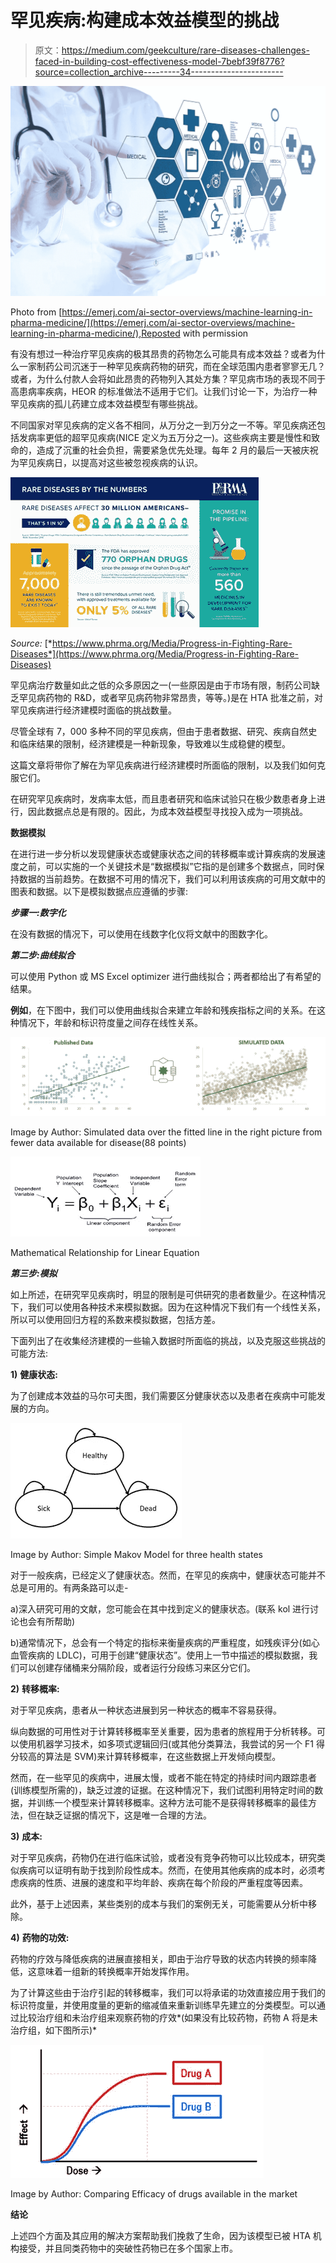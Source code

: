 # 罕见疾病:构建成本效益模型的挑战

> 原文：<https://medium.com/geekculture/rare-diseases-challenges-faced-in-building-cost-effectiveness-model-7bebf39f8776?source=collection_archive---------34----------------------->

![](img/eb89bbb4e509826b8e9e38b9f43f036d.png)

Photo from [https://emerj.com/ai-sector-overviews/machine-learning-in-pharma-medicine/](https://emerj.com/ai-sector-overviews/machine-learning-in-pharma-medicine/),Reposted with permission

有没有想过一种治疗罕见疾病的极其昂贵的药物怎么可能具有成本效益？或者为什么一家制药公司沉迷于一种罕见疾病药物的研究，而在全球范围内患者寥寥无几？或者，为什么付款人会将如此昂贵的药物列入其处方集？罕见病市场的表现不同于高患病率疾病，HEOR 的标准做法不适用于它们。让我们讨论一下，为治疗一种罕见疾病的孤儿药建立成本效益模型有哪些挑战。

不同国家对罕见疾病的定义各不相同，从万分之一到万分之一不等。罕见疾病还包括发病率更低的超罕见疾病(NICE 定义为五万分之一)。这些疾病主要是慢性和致命的，造成了沉重的社会负担，需要紧急优先处理。每年 2 月的最后一天被庆祝为罕见疾病日，以提高对这些被忽视疾病的认识。

![](img/451ffccdc011af2189b441989d2c1c03.png)

*Source:* [*https://www.phrma.org/Media/Progress-in-Fighting-Rare-Diseases*](https://www.phrma.org/Media/Progress-in-Fighting-Rare-Diseases)

罕见病治疗数量如此之低的众多原因之一(一些原因是由于市场有限，制药公司缺乏罕见病药物的 R&D，或者罕见病药物非常昂贵，等等。)是在 HTA 批准之前，对罕见疾病进行经济建模时面临的挑战数量。

尽管全球有 7，000 多种不同的罕见疾病，但由于患者数据、研究、疾病自然史和临床结果的限制，经济建模是一种新现象，导致难以生成稳健的模型。

这篇文章将带你了解在为罕见疾病进行经济建模时所面临的限制，以及我们如何克服它们。

在研究罕见疾病时，发病率太低，而且患者研究和临床试验只在极少数患者身上进行，因此数据点总是有限的。因此，为成本效益模型寻找投入成为一项挑战。

**数据模拟**

在进行进一步分析以发现健康状态或健康状态之间的转移概率或计算疾病的发展速度之前，可以实施的一个关键技术是“数据模拟”它指的是创建多个数据点，同时保持数据的当前趋势。在数据不可用的情况下，我们可以利用该疾病的可用文献中的图表和数据。以下是模拟数据点应遵循的步骤:

***步骤一:数字化***

在没有数据的情况下，可以使用在线数字化仪将文献中的图数字化。

***第二步:曲线拟合***

可以使用 Python 或 MS Excel optimizer 进行曲线拟合；两者都给出了有希望的结果。

**例如**，在下图中，我们可以使用曲线拟合来建立年龄和残疾指标之间的关系。在这种情况下，年龄和标识符度量之间存在线性关系。

![](img/12eb24eb7385b65cf886e7ed006ca2b9.png)

Image by Author: Simulated data over the fitted line in the right picture from fewer data available for disease(88 points)

![](img/8154f070f57b6fd848621c016624c1cc.png)

Mathematical Relationship for Linear Equation

***第三步:模拟***

如上所述，在研究罕见疾病时，明显的限制是可供研究的患者数量少。在这种情况下，我们可以使用各种技术来模拟数据。因为在这种情况下我们有一个线性关系，所以可以使用回归方程的系数来模拟数据，包括方差。

下面列出了在收集经济建模的一些输入数据时所面临的挑战，以及克服这些挑战的可能方法:

**1)** **健康状态:**

为了创建成本效益的马尔可夫图，我们需要区分健康状态以及患者在疾病中可能发展的方向。

![](img/c4e465f815988174526a93e1e4af9502.png)

Image by Author: Simple Makov Model for three health states

对于一般疾病，已经定义了健康状态。然而，在罕见的疾病中，健康状态可能并不总是可用的。有两条路可以走-

a)深入研究可用的文献，您可能会在其中找到定义的健康状态。(联系 kol 进行讨论也会有所帮助)

b)通常情况下，总会有一个特定的指标来衡量疾病的严重程度，如残疾评分(如心血管疾病的 LDLC)，可用于创建“健康状态”。使用上一节中描述的模拟数据，我们可以创建存储桶来分隔阶段，或者运行分段练习来区分它们。

**2)** **转移概率:**

对于罕见疾病，患者从一种状态进展到另一种状态的概率不容易获得。

纵向数据的可用性对于计算转移概率至关重要，因为患者的旅程用于分析转移。可以使用机器学习技术，如多项式逻辑回归(或其他分类算法，我尝试的另一个 F1 得分较高的算法是 SVM)来计算转移概率，在这些数据上开发倾向模型。

然而，在一些罕见的疾病中，进展太慢，或者不能在特定的持续时间内跟踪患者(训练模型所需的)，缺乏过渡的证据。在这种情况下，我们试图利用特定时间的数据，并训练一个模型来计算转移概率。这种方法可能不是获得转移概率的最佳方法，但在缺乏证据的情况下，这是唯一合理的方法。

**3)** **成本:**

对于罕见疾病，药物仍在进行临床试验，或者没有竞争药物可以比较成本，研究类似疾病可以证明有助于找到阶段性成本。然而，在使用其他疾病的成本时，必须考虑疾病的性质、进展的速度和平均年龄、疾病在每个阶段的严重程度等因素。

此外，基于上述因素，某些类别的成本与我们的案例无关，可能需要从分析中移除。

**4)** **药物的功效:**

药物的疗效与降低疾病的进展直接相关，即由于治疗导致的状态内转换的频率降低，这意味着一组新的转换概率开始发挥作用。

为了计算这些由于治疗引起的转移概率，我们可以将承诺的功效直接应用于我们的标识符度量，并使用度量的更新的缩减值来重新训练早先建立的分类模型。可以通过比较治疗组和未治疗组来观察药物的疗效*(如果没有比较药物，药物 A 将是未治疗组，如下图所示)*

![](img/26cc6fc052ce939970caba3fd167930f.png)

Image by Author: Comparing Efficacy of drugs available in the market

**结论**

上述四个方面及其应用的解决方案帮助我们挽救了生命，因为该模型已被 HTA 机构接受，并且同类药物中的突破性药物已在多个国家上市。